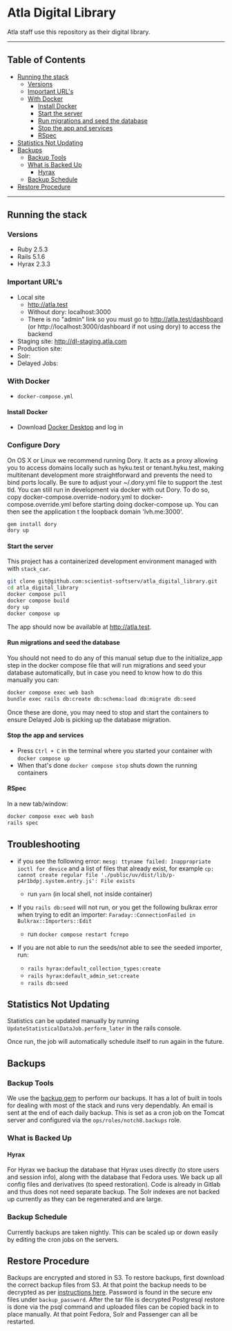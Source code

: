 # Atla Digital Library

Atla staff use this repository as their digital library.

----
## Table of Contents
  * [Running the stack](#running-the-stack)
    * [Versions](#versions)
    * [Important URL's](#important-urls)
    * [With Docker](#with-docker)
      * [Install Docker](#install-docker)
      * [Start the server](#start-the-server)
      * [Run migrations and seed the database](#run-migrations-and-seed-the-database)
      * [Stop the app and services](#stop-the-app-and-services)
      * [RSpec](#rspec)
  * [Statistics Not Updating](#statistics-not-updating)
  * [Backups](#backups)
    * [Backup Tools](#backup-tools)
    * [What is Backed Up](#what-is-backed-up)
      * [Hyrax](#hyrax)
    * [Backup Schedule](#backup-schedule)
  * [Restore Procedure](#restore-procedure)
----
## Running the stack
### Versions
  - Ruby 2.5.3
  - Rails 5.1.6
  - Hyrax 2.3.3

### Important URL's
- Local site
  - http://atla.test
  - Without dory: localhost:3000
  - There is no "admin" link so you must go to http://atla.test/dashboard (or http://localhost:3000/dashboard if not using dory) to access the backend
- Staging site: http://dl-staging.atla.com
- Production site:
- Solr:
- Delayed Jobs:

### With Docker
- `docker-compose.yml`

#### Install Docker
- Download [Docker Desktop](https://www.docker.com/products/docker-desktop) and log in

### Configure Dory
On OS X or Linux we recommend running Dory. It acts as a proxy allowing you to access domains locally such as hyku.test or tenant.hyku.test, making multitenant development more straightforward and prevents the need to bind ports locally. Be sure to adjust your ~/.dory.yml file to support the .test tld. You can still run in development via docker with out Dory. To do so, copy docker-compose.override-nodory.yml to docker-compose.override.yml before starting doing docker-compose up. You can then see the application t the loopback domain 'lvh.me:3000'.

```sh
gem install dory
dory up
```

#### Start the server
This project has a containerized development environment managed with with `stack_car`.

```sh
git clone git@github.com:scientist-softserv/atla_digital_library.git
cd atla_digital_library
docker compose pull
docker compose build
dory up
docker compose up
```

The app should now be available at http://atla.test.

#### Run migrations and seed the database
You should not need to do any of this manual setup due to the initialize_app step in the docker compose file that will run migrations and seed your database automatically, but in case you need to know how to do this manually you can:

```sh
docker compose exec web bash
bundle exec rails db:create db:schema:load db:migrate db:seed
```
Once these are done, you may need to stop and start the containers to ensure Delayed Job is picking up the database migration.

#### Stop the app and services
- Press `Ctrl + C` in the terminal where you started your container with `docker compose up`
- When that's done `docker compose stop` shuts down the running containers

#### RSpec
In a new tab/window:
```sh
docker compose exec web bash
rails spec
```

## Troubleshooting
- if you see the following error: `mesg: ttyname failed: Inappropriate ioctl for device` and a list of files that already exist, for example `cp: cannot create regular file './public/uv/dist/lib/p-p4r1bdpj.system.entry.js': File exists`
  - run `yarn` (in local shell, not inside container)

- If you `rails db:seed` will not run, or you get the following bulkrax error when trying to edit an importer: `Faraday::ConnectionFailed in Bulkrax::Importers::Edit`
  - run `docker compose restart fcrepo`

- If you are not able to run the seeds/not able to see the seeded importer, run:
  - `rails hyrax:default_collection_types:create`
  - `rails hyrax:default_admin_set:create`
  - `rails db:seed`

## Statistics Not Updating

Statistics can be updated manually by running `UpdateStatisticalDataJob.perform_later` in the rails console.

Once run, the job will automatically schedule itself to run again in the future.

## Backups
### Backup Tools

We use the [backup gem](http://backup.github.io/backup/v4/) to perform our backups. It has a lot of built in tools for dealing with most of the stack and runs very dependably. An email is sent at the end of each daily backup. This is set as a cron job on the Tomcat server and configured via the `ops/roles/notch8.backups` role.

### What is Backed Up
#### Hyrax

For Hyrax we backup the database that Hyrax uses directly (to store users and session info), along with the database that Fedora uses. We back up all config files and derivatives (to speed restoration). Code is already in Gitlab and thus does not need separate backup. The Solr indexes are not backed up currently as they can be regenerated and are large.

### Backup Schedule

Currently backups are taken nightly. This can be scaled up or down easily by editing the cron jobs on the servers.


## Restore Procedure

Backups are encrypted and stored in S3. To restore backups, first download the correct backup files from S3.  At that point the backup needs to be decrypted as per [instructions here](http://backup.github.io/backup/v4/encryptor-openssl/).  Password is found in the secure env files under `backup_password`. After the tar file is decrypted Postgresql restore is done via the psql command and uploaded files can be copied back in to place manually. At that point Fedora, Solr and Passenger can all be restarted.
